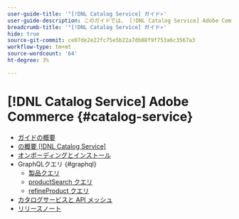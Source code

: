 ```yaml
---
user-guide-title: '"[!DNL Catalog Service] ガイド»'
user-guide-description: このガイドでは、 [!DNL Catalog Service] Adobe Commerce」
breadcrumb-title: '"[!DNL Catalog Service] ガイド»'
hide: true
source-git-commit: ce07de2e22fc75e5b22a7db08f9f753a6c3567a3
workflow-type: tm+mt
source-wordcount: '64'
ht-degree: 3%

---
```


# [!DNL Catalog Service] Adobe Commerce {#catalog-service}

- [ガイドの概要](guide-overview.md)
- [の概要 [!DNL Catalog Service]](overview.md)
- [オンボーディングとインストール](installation.md)
- GraphQLクエリ {#graphql}
   - [製品クエリ](https://developer.adobe.com/commerce/webapi/graphql/schema/catalog-service/queries/products/)
   - [productSearch クエリ](https://developer.adobe.com/commerce/webapi/graphql/schema/catalog-service/queries/product-search/)
   - [refineProduct クエリ](https://developer.adobe.com/commerce/webapi/graphql/schema/catalog-service/queries/refine-product/)
- [カタログサービスと API メッシュ](mesh.md)
- [リリースノート](release-notes.md)
